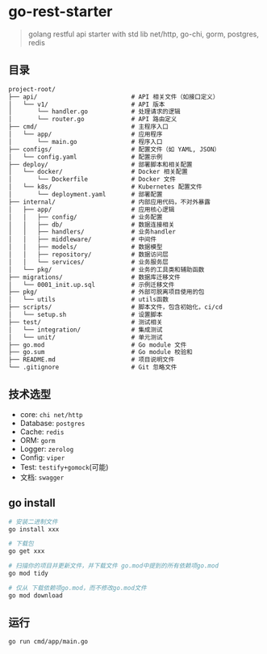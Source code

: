 # go-rest-starter

> golang restful api starter with std lib net/http, go-chi, gorm, postgres, redis

## 目录

```md
project-root/
├── api/                          # API 相关文件（如接口定义）
│   └── v1/                       # API 版本
│       └── handler.go            # 处理请求的逻辑
│       └── router.go             # API 路由定义
├── cmd/                          # 主程序入口
│   └── app/                      # 应用程序
│       └── main.go               # 程序入口
├── configs/                      # 配置文件（如 YAML, JSON）
│   └── config.yaml               # 配置示例
├── deploy/                       # 部署脚本和相关配置
│   └── docker/                   # Docker 相关配置
│       └── Dockerfile            # Docker 文件
│   └── k8s/                      # Kubernetes 配置文件
│       └── deployment.yaml       # 部署配置
├── internal/                     # 内部应用代码，不对外暴露
│   ├── app/                      # 应用核心逻辑
│   │   ├── config/               # 业务配置
│   │   ├── db/                   # 数据连接相关
│   │   ├── handlers/             # 业务handler
│   │   ├── middleware/           # 中间件
│   │   ├── models/               # 数据模型
│   │   ├── repository/           # 数据访问层
│   │   └── services/             # 业务服务层
│   └── pkg/                      # 业务的工具类和辅助函数
├── migrations/                   # 数据库迁移文件
│   └── 0001_init.up.sql          # 示例迁移文件
├── pkg/                          # 外部可脱离项目使用的包
│   └── utils                     # utils函数
├── scripts/                      # 脚本文件，包含初始化，ci/cd
│   └── setup.sh                  # 设置脚本
├── test/                         # 测试相关
│   └── integration/              # 集成测试
│   └── unit/                     # 单元测试
├── go.mod                        # Go module 文件
├── go.sum                        # Go module 校验和
├── README.md                     # 项目说明文件
└── .gitignore                    # Git 忽略文件

```

## 技术选型

- core: `chi net/http`
- Database: `postgres`
- Cache: `redis`
- ORM: `gorm`
- Logger: `zerolog`
- Config: `viper`
- Test: `testify+gomock`(可能)
- 文档: `swagger`

## go install

```bash
# 安装二进制文件
go install xxx

# 下载包
go get xxx

# 扫描你的项目并更新文件，并下载文件 go.mod中提到的所有依赖项go.mod
go mod tidy

# 仅从 下载依赖项go.mod，而不修改go.mod文件
go mod download
```

## 运行

```bash
go run cmd/app/main.go
```
